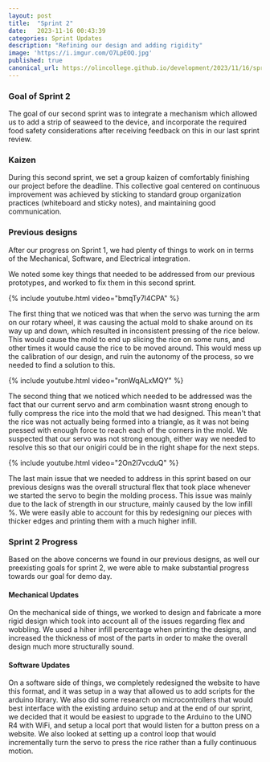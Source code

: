 ```yaml
---
layout: post
title:  "Sprint 2"
date:   2023-11-16 00:43:39
categories: Sprint Updates
description: "Refining our design and adding rigidity"
image: 'https://i.imgur.com/O7LpEOQ.jpg'
published: true
canonical_url: https://olincollege.github.io/development/2023/11/16/sprint-two.html
---
```


### Goal of Sprint 2
The goal of our second sprint was to integrate a mechanism which allowed us to add a
strip of seaweed to the device, and incorporate the required food safety considerations
after receiving feedback on this in our last sprint review.

### Kaizen
During this second sprint, we set a group kaizen of comfortably finishing our project
before the deadline. This collective goal centered on continuous improvement was achieved
by sticking to standard group organization practices (whiteboard and sticky notes), and
maintaining good communication.

### Previous designs

After our progress on Sprint 1, we had plenty of things to work on in terms of the
Mechanical, Software, and Electrical integration.

We noted some key things that needed to be addressed from our previous prototypes,
and worked to fix them in this second sprint.


{% include youtube.html video="bmqTy7l4CPA" %}

The first thing that we noticed was that when the servo was turning the arm on our rotary wheel,
it was causing the actual mold to shake around on its way up and down, which resulted in 
inconsistent pressing of the rice below. This would cause the mold to end up slicing the rice
on some runs, and other times it would cause the rice to be moved around. This would mess up
the calibration of our design, and ruin the autonomy of the process, so we needed to find a
solution to this.

{% include youtube.html video="ronWqALxMQY" %}

The second thing that we noticed which needed to be addressed was the fact that our current servo
and arm combination wasnt strong enough to fully compress the rice into the mold that we had designed.
This mean't that the rice was not actually being formed into a triangle, as it was not being pressed
with enough force to reach each of the corners in the mold. We suspected that our servo was not strong
enough, either way we needed to resolve this so that our onigiri could be in the right shape for the
next steps.

{% include youtube.html video="2On2l7vcduQ" %}

The last main issue that we needed to address in this sprint based on our previous designs was the overall
structural flex that took place whenever we started the servo to begin the molding process. This issue was
mainly due to the lack of strength in our structure, mainly caused by the low infill %. We were easily able
to account for this by redesigning our pieces with thicker edges and printing them with a much higher infill.

### Sprint 2 Progress

Based on the above concerns we found in our previous designs, as well our preexisting goals for sprint 2, we
were able to make substantial progress towards our goal for demo day.

#### Mechanical Updates

On the mechanical side of things, we worked to design and fabricate a more rigid design which took into account
all of the issues regarding flex and wobbling. We used a hiher infill percentage when printing the designs, and
increased the thickness of most of the parts in order to make the overall design much more structurally sound.

#### Software Updates

On a software side of things, we completely redesigned the website to have this format, and it was setup in a way
that allowed us to add scripts for the arduino library. We also did some research on microcontrollers that would
best interface with the existing arduino setup and at the end of our sprint, we decided that it would be easiest
to upgrade to the Arduino to the UNO R4 with WiFi, and setup a local port that would listen for a button press on
a website. We also looked at setting up a control loop that would incrementally turn the servo to press the rice
rather than a fully continuous motion.